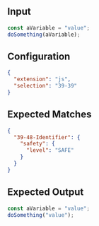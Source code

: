 
## Input
```javascript input
const aVariable = "value";
doSomething(aVariable);
```

## Configuration
```json configuration
{
  "extension": "js",
  "selection": "39-39"
}
```

## Expected Matches
```json expected matches
{
  "39-48-Identifier": {
    "safety": {
      "level": "SAFE"
    }
  }
}
```

## Expected Output
```javascript expected output
const aVariable = "value";
doSomething("value");
```
